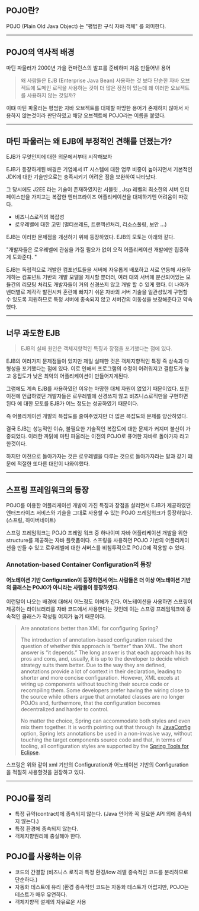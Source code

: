 ## POJO란?

POJO (Plain Old Java Object) 는 "평범한 구식 자바 객체" 를 의미한다.

------



## POJO의 역사적 배경

마틴 파울러가 2000년 가을 컨퍼런스의 발표를 준비하며 처음 만들어낸 용어

> 왜 사람들은 EJB (Enterprise Java Bean) 사용하는 것 보다 단순한 자바 오브젝트에 도메인 로직을 사용하는 것이 더 많은 장점이 있는데 왜 이러한 오브젝트를 사용하지 않는 것일까?

이떄 마틴 파울러는 평범한 자바 오브젝트를 대체할 마땅한 용어가 존재하지 않아서 사용하지 않는것이라 판단하였고 해당 오브젝트에 POJO라는 이름을 붙였다.

------

## 마틴 파울러는 왜 EJB에 부정적인 견해를 던졌는가?

EJB가 무엇인지에 대한 의문에서부터 시작해보자

EJB가 등장하게된 배경은 기업에서 IT 시스템에 대한 업무 비중이 높아지면서 기본적인 JDK에 대한 기술만으로는 충족시키기 어려운 점을 보완하여 나타났다.

그 당시에도 J2EE 라는 기술이 존재하였지만 서블릿 ,  Jsp 레벨의 최소한의 서버 인터페이스만을 가지고는 복잡한 엔터프라이즈 어플리케이션을 대체하기엔 어려움이 따랐다.

* 비즈니스로직의 복잡성
* 로우레벨에 대한 고민 (멀티쓰레드, 트랜잭션처리, 리소스풀링, 보안 ...)



EJB는 이러한 문제점을 개선하기 위해 등장하였다. EJB의 모토는 아래와 같다.

"개발자들은 로우레벨에 관심을 가질 필요가 없이 오직 어플리케이션 개발에만 집중하게 도와준다. "

EJB는 독립적으로 개발한 컴포넌트들을 서버에 자유롭게 배포하고 서로 연동해 사용하게하는 컴포넌트 기반의 개발 모델을 제시할 뿐더러, 여러 대의 서버에 분산되어있는 모듈간의 리모팅 처리도 개발자들이 거의 신경쓰지 않고 개발 할 수 있게 했다. 더 나아가 벤더별로 제각각 발전시켜 혼란에 빠지기 쉬운 자바의 서버 기술을 일관성있게 구현할 수 있도록 지원하므로 특정 서버에 종속되지 않고 서버간의 이동성을 보장해준다고 약속했다.

------



## 너무 과도한 EJB

> EJB의 실패 원인은 객체지향적인 특징과 장점을 포기했다는 점에 있다.

EJB의 여러가지 문제점들이 있지만 제일 실패한 것은 객체지향적인 특징 즉 상속과 다형성을 포기했다는 점에 있다. 이로 인해서 프로그램의 수정이 어려워지고 결합도가 높고 응집도가 낮은 최악의 어플리케이션이 만들어지게된다.



그럼에도 계속 EJB를 사용하였던 이유는 마땅한 대체 자원이 없었기 때문이었다. 또한 이전에 언급하였던 개발자들은 로우레벨에 신경쓰지 않고 비즈니스로직만을 구현하면 된다 에 대한 모토를 EJB가 어느 정도는 성공하였기 때문이다.

즉 어플리케이션 개발의 복잡도를 줄여주었지만 더 많은 복잡도와 문제를 양산하였다.



결국 EJB는 성능적인 이슈, 불필요한 기술적인 복잡도에 대한 문제가 커지며 불신이 가중되었다. 이러한 까닭에 마틴 파울러는 이전의 POJO로 퓨어한 자바로 돌아가자 라고 한것이다.

하지만 이전으로 돌아가자는 것은 로우레벨을 다루는 것으로 돌아가자라는 말과 같기 떄문에 적절한 또다른 대안이 나와야했다.



------

## 스프링 프레임워크의 등장



POJO를 이용한 어플리케이션 개발이 가진 특징과 장점을 살리면서 EJB가 제공하였던 엔터프라이즈 서비스와 기술을 그대로 사용할 수 있는 POJO 프레임워크가 등장하였다. (스프링, 하이버네이트)



스프링 프레임워크는 POJO 프레임 워크 중 하나이며 자바 어플리케이션 개발을 위한 structure를 제공하는 자바 플랫폼이다. 스프링을 사용하면 POJO 기반의 어플리케이션을 만들 수 있고 로우레벨에 대한 서버스를 비침투적으로 POJO에 적용할 수 있다.



### Annotation-based Container Configuration의 등장 

#### 어노테이션 기반 Configuration이 등장하면서 어느 사람들은 더 이상 어노테이션 기반의 클래스는 POJO가 아니라는 사람들이 등장하였다. 



이런말이 나오는 배경에 대해서 어느정도 이해가 간다. 어노테이션을 사용하면 스프링이 제공하는 라이브러리를 자바 코드에서 사용한다는 것인데 이는 스프링 프레임워크에 종속적인 클래스가 작성될 여지가 높기 때문이다.

> Are annotations better than XML for configuring Spring?
>
> The introduction of annotation-based configuration raised the question of whether this approach is “better” than XML. The short answer is “it depends.” The long answer is that each approach has its pros and cons, and, usually, it is up to the developer to decide which strategy suits them better. Due to the way they are defined, annotations provide a lot of context in their declaration, leading to shorter and more concise configuration. However, XML excels at wiring up components without touching their source code or recompiling them. Some developers prefer having the wiring close to the source while others argue that annotated classes are no longer POJOs and, furthermore, that the configuration becomes decentralized and harder to control.
>
> No matter the choice, Spring can accommodate both styles and even mix them together. It is worth pointing out that through its [JavaConfig](https://docs.spring.io/spring/docs/current/spring-framework-reference/core.html#beans-java) option, Spring lets annotations be used in a non-invasive way, without touching the target components source code and that, in terms of tooling, all configuration styles are supported by the [Spring Tools for Eclipse](https://spring.io/tools).

스프링은 위와 같이 xml 기반의 Configuration과 어노테이션 기반의 Configuration을 적절히 사용할것을 권장하고 있다.

------

## POJO를 정리

- 특정 규약(contract)에 종속되지 않는다. (Java 언어와 꼭 필요한 API 외에 종속되지 않는다.)
- 특정 환경에 종속되지 않는다.
- 객체지향원리에 충실해야 한다.

## POJO를 사용하는 이유

- 코드의 간결함 (비즈니스 로직과 특정 환경/low 레벨 종속적인 코드를 분리하므로 단순하다.)
- 자동화 테스트에 유리 (환경 종속적인 코드는 자동화 테스트가 어렵지만, POJO는 테스트가 매우 유연하다.
- 객체지향적 설계의 자유로운 사용











